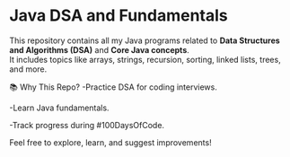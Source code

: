 # Java DSA and Fundamentals

This repository contains all my Java programs related to **Data Structures and Algorithms (DSA)** and **Core Java concepts**.  
It includes topics like arrays, strings, recursion, sorting, linked lists, trees, and more.

📚 Why This Repo?
-Practice DSA for coding interviews.

-Learn Java fundamentals.

-Track progress during #100DaysOfCode.

Feel free to explore, learn, and suggest improvements!




